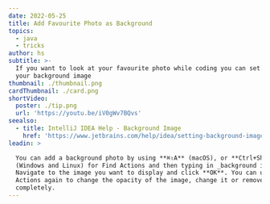 ```yaml
---
date: 2022-05-25
title: Add Favourite Photo as Background
topics:
  - java
  - tricks
author: hs
subtitle: >-
  If you want to look at your favourite photo while coding you can set it as
  your background image
thumbnail: ./thumbnail.png
cardThumbnail: ./card.png
shortVideo:
  poster: ./tip.png
  url: 'https://youtu.be/iV0gWv7BQvs'
seealso:
  - title: IntelliJ IDEA Help - Background Image
    href: 'https://www.jetbrains.com/help/idea/setting-background-image.html'
leadin: >

  You can add a background photo by using **⌘⇧A** (macOS), or **Ctrl+Shift+A**
  (Windows and Linux) for Find Actions and then typing in _background image_.
  Navigate to the image you want to display and click **OK**. You can use Find
  Actions again to change the opacity of the image, change it or remove it
  completely.
---
```



